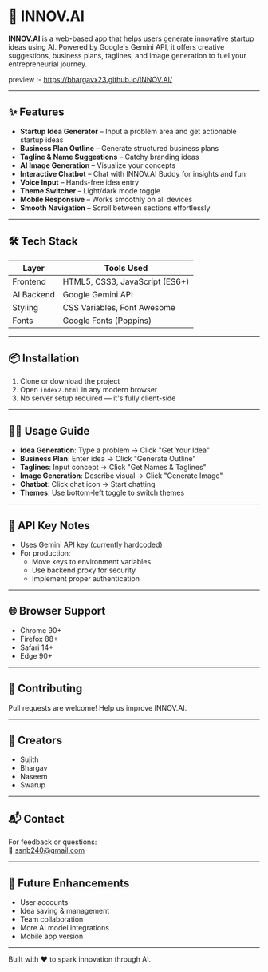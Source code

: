 # 🚀 INNOV.AI

**INNOV.AI** is a web-based app that helps users generate innovative startup ideas using AI. Powered by Google's Gemini API, it offers creative suggestions, business plans, taglines, and image generation to fuel your entrepreneurial journey.

preview :- https://bhargavx23.github.io/INNOV.AI/

---

## ✨ Features

- **Startup Idea Generator** – Input a problem area and get actionable startup ideas  
- **Business Plan Outline** – Generate structured business plans  
- **Tagline & Name Suggestions** – Catchy branding ideas  
- **AI Image Generation** – Visualize your concepts  
- **Interactive Chatbot** – Chat with INNOV.AI Buddy for insights and fun  
- **Voice Input** – Hands-free idea entry  
- **Theme Switcher** – Light/dark mode toggle  
- **Mobile Responsive** – Works smoothly on all devices  
- **Smooth Navigation** – Scroll between sections effortlessly  

---

## 🛠️ Tech Stack

| Layer       | Tools Used                          |
|-------------|-------------------------------------|
| Frontend    | HTML5, CSS3, JavaScript (ES6+)      |
| AI Backend  | Google Gemini API                   |
| Styling     | CSS Variables, Font Awesome         |
| Fonts       | Google Fonts (Poppins)              |

---

## 📦 Installation

1. Clone or download the project  
2. Open `index2.html` in any modern browser  
3. No server setup required — it's fully client-side

---

## 🧑‍💻 Usage Guide

- **Idea Generation**: Type a problem → Click "Get Your Idea"  
- **Business Plan**: Enter idea → Click "Generate Outline"  
- **Taglines**: Input concept → Click "Get Names & Taglines"  
- **Image Generation**: Describe visual → Click "Generate Image"  
- **Chatbot**: Click chat icon → Start chatting  
- **Themes**: Use bottom-left toggle to switch themes  

---

## 🔐 API Key Notes

- Uses Gemini API key (currently hardcoded)  
- For production:
  - Move keys to environment variables  
  - Use backend proxy for security  
  - Implement proper authentication

---

## 🌐 Browser Support

- Chrome 90+  
- Firefox 88+  
- Safari 14+  
- Edge 90+

---

## 🤝 Contributing

Pull requests are welcome! Help us improve INNOV.AI.

---

## 👥 Creators

- Sujith  
- Bhargav  
- Naseem  
- Swarup

---

## 📬 Contact

For feedback or questions:  
📧 ssnb240@gmail.com

---

## 🔮 Future Enhancements

- User accounts  
- Idea saving & management  
- Team collaboration  
- More AI model integrations  
- Mobile app version

---

Built with ❤️ to spark innovation through AI.